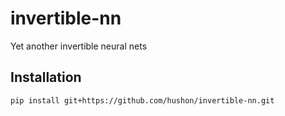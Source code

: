 # invertible-nn
Yet another invertible neural nets

## Installation
```
pip install git+https://github.com/hushon/invertible-nn.git
```